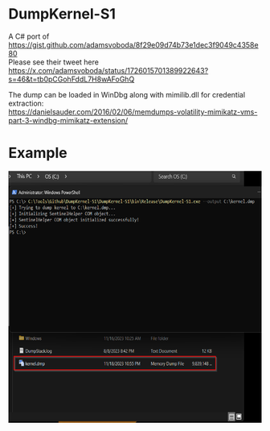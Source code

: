# DumpKernel-S1
A C# port of https://gist.github.com/adamsvoboda/8f29e09d74b73e1dec3f9049c4358e80  
Please see their tweet here https://x.com/adamsvoboda/status/1726015701389922643?s=46&t=tb0pCGohFddL7H8wAFoGhQ

The dump can be loaded in WinDbg along with mimilib.dll for credential extraction:  
https://danielsauder.com/2016/02/06/memdumps-volatility-mimikatz-vms-part-3-windbg-mimikatz-extension/
# Example
<img src="https://github.com/D4rthMaulCop/DumpKernel-S1/blob/main/img/example.png" width="550" height="500">
